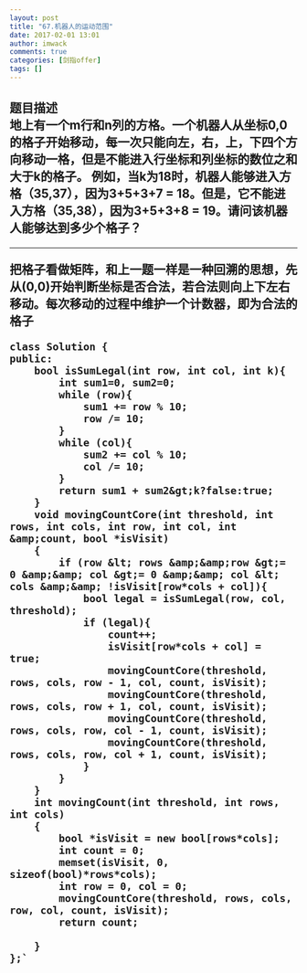 ```yaml
---
layout: post
title: "67.机器人的运动范围"
date: 2017-02-01 13:01
author: imwack
comments: true
categories: [剑指offer]
tags: []
---
```

<h2 class="subject-item-title">题目描述


<div class="subject-describe">地上有一个m行和n列的方格。一个机器人从坐标0,0的格子开始移动，每一次只能向左，右，上，下四个方向移动一格，但是不能进入行坐标和列坐标的数位之和大于k的格子。 例如，当k为18时，机器人能够进入方格（35,37），因为3+5+3+7 = 18。但是，它不能进入方格（35,38），因为3+5+3+8 = 19。请问该机器人能够达到多少个格子？</div>
<div class="subject-describe">

<hr />

把格子看做矩阵，和上一题一样是一种回溯的思想，先从(0,0)开始判断坐标是否合法，若合法则向上下左右移动。每次移动的过程中维护一个计数器，即为合法的格子</div>
   
	class Solution {
    public:
        bool isSumLegal(int row, int col, int k){
            int sum1=0, sum2=0;
            while (row){
                sum1 += row % 10;
                row /= 10;
            }
            while (col){
                sum2 += col % 10;
                col /= 10;
            }
            return sum1 + sum2&gt;k?false:true;
        }
        void movingCountCore(int threshold, int rows, int cols, int row, int col, int &amp;count, bool *isVisit)
        {
            if (row &lt; rows &amp;&amp;row &gt;= 0 &amp;&amp; col &gt;= 0 &amp;&amp; col &lt; cols &amp;&amp; !isVisit[row*cols + col]){
                bool legal = isSumLegal(row, col, threshold);
                if (legal){
                    count++;
                    isVisit[row*cols + col] = true;
                    movingCountCore(threshold, rows, cols, row - 1, col, count, isVisit);
                    movingCountCore(threshold, rows, cols, row + 1, col, count, isVisit);
                    movingCountCore(threshold, rows, cols, row, col - 1, count, isVisit);
                    movingCountCore(threshold, rows, cols, row, col + 1, count, isVisit);
                }
            }
        }
        int movingCount(int threshold, int rows, int cols)
        {
            bool *isVisit = new bool[rows*cols];
            int count = 0;
            memset(isVisit, 0, sizeof(bool)*rows*cols);
            int row = 0, col = 0;
            movingCountCore(threshold, rows, cols, row, col, count, isVisit);
            return count;
    
        }
    };`

&nbsp;

</div>
